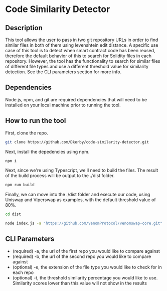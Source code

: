 # Code Similarity Detector

## Description
This tool allows the user to pass in two git repository URLs in order to find similar files in both of them using levenshtein edit distance. A specific use case of this tool is to detect when smart contract code has been reused, therefore the default behavior of this to search for Solidity files in each repository. However, the tool has the functionality to search for similar files of different file types and use a different threshold value for similarity detection. See the CLI parameters section for more info.

## Dependencies

Node.js, npm, and git are required dependencies that will need to be installed on your local machine prior to running the tool.

## How to run the tool

First, clone the repo.

```sh
git clone https://github.com/Dkerby/code-similarity-detector.git
```

Next, install the depedencies using npm.

```sh
npm i
```

Next, since we're using Typescript, we'll need to build the files. The result of the build process will be output to the ./dist folder.

```sh
npm run build
```

Finally, we can move into the ./dist folder and execute our code, using Uniswap and Viperswap as examples, with the default threshold value of 80%.

```sh
cd dist

node index.js -a "https://github.com/VenomProtocol/venomswap-core.git" -b "https://github.com/Uniswap/uniswap-v2-core.git"
```
## CLI Parameters

- (required) -a, the url of the first repo you would like to compare against
- (required) -b, the url of the second repo you would like to compare against
- (optional) -e, the extension of the file type you would like to check for in each repo
- (optional) -t, the threshold similarity percentage you would like to use. Similarity scores lower than this value will not show in the results